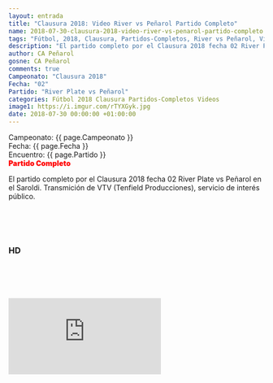 ```yaml
---
layout: entrada
title: "Clausura 2018: Video River vs Peñarol Partido Completo"
name: 2018-07-30-clausura-2018-video-river-vs-penarol-partido-completo.markdown
tags: "Fútbol, 2018, Clausura, Partidos-Completos, River vs Peñarol, Video"
description: "El partido completo por el Clausura 2018 fecha 02 River Plate vs Peñarol en el Saroldi. Transmición de VTV (Tenfield Producciones), servicio de interés público"
author: CA Peñarol
gosne: CA Peñarol
comments: true
Campeonato: "Clausura 2018"
Fecha: "02"
Partido: "River Plate vs Peñarol"
categories: Fútbol 2018 Clausura Partidos-Completos Videos
image1: https://i.imgur.com/rTYXGyk.jpg
date: 2018-07-30 00:00:00 +01:00:00
---
```



<html>
Campeonato: <span>{{ page.Campeonato }}</span><br>
Fecha: <span>{{ page.Fecha }}</span><br>
Encuentro: <span>{{ page.Partido }}</span><br>
<span style="color:red;font-weight:900">Partido Completo</span>
</html>

El partido completo por el Clausura 2018 fecha 02 River Plate vs Peñarol en el Saroldi. Transmición de VTV (Tenfield Producciones), servicio de interés público.

<br>

<br>

<br>

### HD

<br>

<br>

<br>

<br>



<iframe src="https://www.youtube.com/embed/3vr87V9HPzU" frameborder="0" allow="accelerometer; autoplay; encrypted-media; gyroscope; picture-in-picture" allowfullscreen></iframe>
